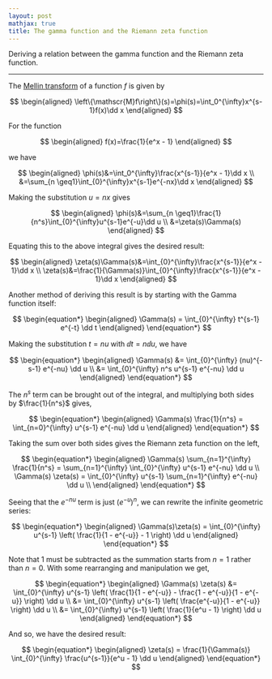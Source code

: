 ```yaml
---
layout: post
mathjax: true
title: The gamma function and the Riemann zeta function
---
```


Deriving a relation between the gamma function and the Riemann zeta function.

---

$\newcommand{\dd}{\mathrm{d}}$

The [Mellin transform](https://mathworld.wolfram.com/MellinTransform.html) of a
function $f$ is given by

  $$
    \begin{aligned}
        \left\{\mathscr{M}f\right\}(s)=\phi(s)=\int_0^{\infty}x^{s-1}f(x)\dd x
    \end{aligned}
  $$

For the function

  $$
    \begin{aligned}
      f(x)=\frac{1}{e^x - 1}
    \end{aligned}
  $$

we have

  $$
    \begin{aligned}
      \phi(s)&=\int_0^{\infty}\frac{x^{s-1}}{e^x - 1}\dd x \\
            &=\sum_{n \geq1}\int_{0}^{\infty}x^{s-1}e^{-nx}\dd x
    \end{aligned}
  $$

Making the substitution $u=nx$ gives

  $$
    \begin{aligned}
        \phi(s)&=\sum_{n \geq1}\frac{1}{n^s}\int_{0}^{\infty}u^{s-1}e^{-u}\dd u \\
              &=\zeta(s)\Gamma(s)
    \end{aligned}
  $$

Equating this to the above integral gives the desired result:

  $$
    \begin{aligned}
        \zeta(s)\Gamma(s)&=\int_{0}^{\infty}\frac{x^{s-1}}{e^x - 1}\dd x \\
                        \zeta(s)&=\frac{1}{\Gamma(s)}\int_{0}^{\infty}\frac{x^{s-1}}{e^x - 1}\dd x
    \end{aligned}
  $$



Another method of deriving this result is by starting with the Gamma function
itself:

$$
\begin{equation*}
\begin{aligned}
  \Gamma(s) = \int_{0}^{\infty} t^{s-1} e^{-t} \dd t
\end{aligned}
\end{equation*}
$$

Making the substitution $t = nu$ with $\dd t = n\dd u$, we have

$$
\begin{equation*}
\begin{aligned}
  \Gamma(s) &= \int_{0}^{\infty} (nu)^{-s-1} e^{-nu} \dd u \\
            &= \int_{0}^{\infty} n^s u^{s-1} e^{-nu} \dd u
\end{aligned}
\end{equation*}
$$

The $n^s$ term can be brought out of the integral, and multiplying both sides by
$\frac{1}{n^s}$ gives,

$$
\begin{equation*}
\begin{aligned}
  \Gamma(s) \frac{1}{n^s} = \int_{n=0}^{\infty} u^{s-1} e^{-nu} \dd u
\end{aligned}
\end{equation*}
$$

Taking the sum over both sides gives the Riemann zeta function on the left,

$$
\begin{equation*}
\begin{aligned}
  \Gamma(s) \sum_{n=1}^{\infty} \frac{1}{n^s} = \sum_{n=1}^{\infty}
  \int_{0}^{\infty} u^{s-1} e^{-nu} \dd u \\
  \Gamma(s) \zeta(s) = \int_{0}^{\infty} u^{s-1} \sum_{n=1}^{\infty} e^{-nu} \dd
  u \\
\end{aligned}
\end{equation*}
$$

Seeing that the $e^{-nu}$ term is just $({e^{-u}})^n$, we can rewrite the
infinite geometric series:

$$
\begin{equation*}
\begin{aligned}
  \Gamma(s)\zeta(s) = \int_{0}^{\infty} u^{s-1} \left( \frac{1}{1 - e^{-u}} - 1
  \right) \dd u
\end{aligned}
\end{equation*}
$$

Note that $1$ must be subtracted as the summation starts from $n=1$ rather than
$n=0$. With some rearranging and manipulation we get,

$$
\begin{equation*}
\begin{aligned}
  \Gamma(s) \zeta(s) &= \int_{0}^{\infty} u^{s-1} \left( \frac{1}{1 - e^{-u}} -
  \frac{1 - e^{-u}}{1 - e^{-u}} \right)  \dd u \\
                     &= \int_{0}^{\infty} u^{s-1} \left( \frac{e^{-u}}{1 -
                     e^{-u}} \right)  \dd u \\
                     &= \int_{0}^{\infty} u^{s-1} \left( \frac{1}{e^u - 1}
                     \right) \dd u
\end{aligned}
\end{equation*}
$$

And so, we have the desired result:

$$
\begin{equation*}
\begin{aligned}
  \zeta(s) = \frac{1}{\Gamma(s)} \int_{0}^{\infty} \frac{u^{s-1}}{e^u - 1} \dd u
\end{aligned}
\end{equation*}
$$


